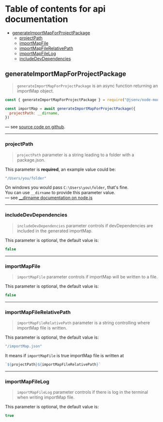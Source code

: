 # Table of contents for api documentation

- [generateImportMapForProjectPackage](#generateImportMapForProjectPackage)
  - [projectPath](#projectPath)
  - [importMapFile](#importMapFile)
  - [importMapFileRelativePath](#importMapFileRelativePath)
  - [importMapFileLog](#importMapFileLog)
  - [includeDevDependencies](#includeDevDependencies)

## generateImportMapForProjectPackage

> `generateImportMapForProjectPackage` is an async function returning an importMap object.

```js
const { generateImportMapForProjectPackage } = require("@jsenv/node-module-import-map")

const importMap = await generateImportMapForProjectPackage({
  projectPath: __dirname,
})
```

— see [source code on github](../src/generateImportMapForProjectPackage/generateImportMapForProjectPackage.js).

---

### projectPath

> `projectPath` parameter is a string leading to a folder with a package.json.<br />

This parameter is **required**, an example value could be:

```js
"/Users/you/folder"
```

On windows you would pass `C:\Users\you\folder`, that's fine.<br />
You can use `__dirname` to provide this parameter value.<br />
— see [\_\_dirname documentation on node.js](https://nodejs.org/docs/latest/api/modules.html#modules_dirname)

---

### includeDevDependencies

> `includeDevDependencies` parameter controls if devDependencies are included in the generated importMap.

This parameter is optional, the default value is:

```js
false
```

---

### importMapFile

> `importMapFile` parameter controls if importMap will be written to a file.

This parameter is optional, the default value is:

```js
false
```

---

### importMapFileRelativePath

> `importMapFileRelativePath` parameter is a string controlling where importMap file is written.

This parameter is optional, the default value is:

```js
"/importMap.json"
```

It means if `importMapFile` is true importMap file is written at

<!-- prettier-ignore -->
```js
`${projectPath}${importMapFileRelativePath}`
```

---

### importMapFileLog

> `importMapFileLog` parameter controls if there is log in the terminal when writing importMap file.

This parameter is optional, the default value is:

```js
true
```
